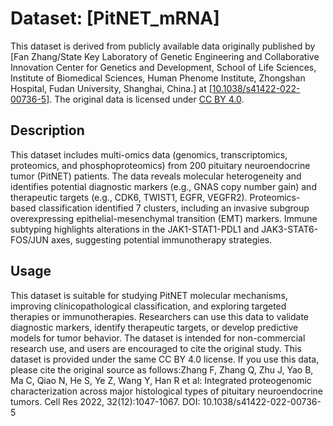 # Dataset: [PitNET_mRNA]

This dataset is derived from publicly available data originally published by [Fan Zhang/State Key Laboratory of Genetic Engineering and Collaborative Innovation Center for Genetics and Development, School of Life Sciences, Institute of Biomedical Sciences, Human Phenome Institute, Zhongshan Hospital, Fudan University, Shanghai, China.] at [[10.1038/s41422-022-00736-5](https://figshare.com/articles/dataset/Integrated_Proteogenomic_Characterization_across_Major_Histological_Types_of_Pituitary_Neuroendocrine_Tumors/21340161?file=37868613)]. The original data is licensed under [CC BY 4.0](https://creativecommons.org/licenses/by/4.0/).

## Description
This dataset includes multi-omics data (genomics, transcriptomics, proteomics, and phosphoproteomics) from 200 pituitary neuroendocrine tumor (PitNET) patients. The data reveals molecular heterogeneity and identifies potential diagnostic markers (e.g., GNAS copy number gain) and therapeutic targets (e.g., CDK6, TWIST1, EGFR, VEGFR2). Proteomics-based classification identified 7 clusters, including an invasive subgroup overexpressing epithelial-mesenchymal transition (EMT) markers. Immune subtyping highlights alterations in the JAK1-STAT1-PDL1 and JAK3-STAT6-FOS/JUN axes, suggesting potential immunotherapy strategies.

## Usage
This dataset is suitable for studying PitNET molecular mechanisms, improving clinicopathological classification, and exploring targeted therapies or immunotherapies. Researchers can use this data to validate diagnostic markers, identify therapeutic targets, or develop predictive models for tumor behavior. The dataset is intended for non-commercial research use, and users are encouraged to cite the original study.
This dataset is provided under the same CC BY 4.0 license. If you use this data, please cite the original source as follows:Zhang F, Zhang Q, Zhu J, Yao B, Ma C, Qiao N, He S, Ye Z, Wang Y, Han R et al: Integrated proteogenomic characterization across major histological types of pituitary neuroendocrine tumors. Cell Res 2022, 32(12):1047-1067. DOI: 10.1038/s41422-022-00736-5
        
        
        
        

